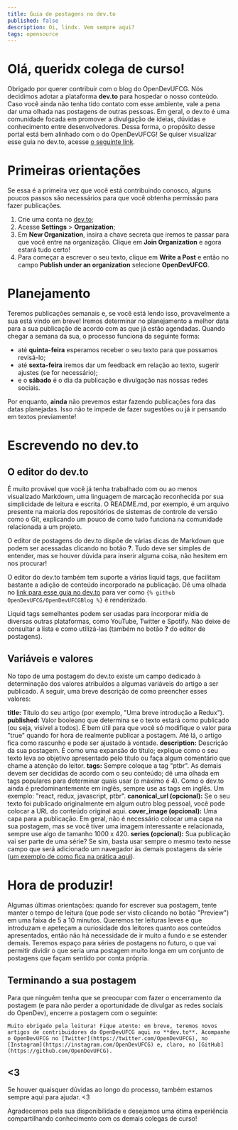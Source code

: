 ```yaml
---
title: Guia de postagens no dev.to
published: false
description: Oi, lindx. Vem sempre aqui?
tags: opensource
---
```

 
# Olá, queridx colega de curso! 

Obrigado por querer contribuir com o blog do OpenDevUFCG. Nós decidimos adotar a plataforma **dev.to** para hospedar o nosso conteúdo. Caso você ainda não tenha tido contato com esse ambiente, vale a pena dar uma olhada nas postagens de outras pessoas. Em geral, o dev.to é uma comunidade focada em promover a divulgação de ideias, dúvidas e conhecimento entre desenvolvedores. Dessa forma, o propósito desse portal está bem alinhado com o do OpenDevUFCG!
Se quiser visualizar esse guia no dev.to, acesse [o seguinte link](https://dev.to/opendevufcg/guia-de-postagens-no-dev-to-3c1b-temp-slug-6645055?preview=425fc609e9fa6bbd74139294f6c7220e91b6e75c9f38c54d0549d7886b8537a20d36d21bb00ccb2de68aaaa789a28f37e13a48542d6fab81ef7ddb0c).

# Primeiras orientações

Se essa é a primeira vez que você está contribuindo conosco, alguns poucos passos são necessários para que você obtenha permissão para fazer publicações.

1. Crie uma conta no [dev.to](dev.to);
2. Acesse **Settings** > **Organization**;
3. Em **New Organization**, insira a chave secreta que iremos te passar para que você entre na organização. Clique em **Join Organization** e agora estará tudo certo!
4. Para começar a escrever o seu texto, clique em **Write a Post** e então no campo **Publish under an organization** selecione **OpenDevUFCG**. 

# Planejamento

Teremos publicações semanais e, se você está lendo isso, provavelmente a sua está vindo em breve! Iremos determinar no planejamento a melhor data para a sua publicação de acordo com as que já estão agendadas. Quando chegar a semana da sua, o processo funciona da seguinte forma:

- até **quinta-feira** esperamos receber o seu texto para que possamos revisá-lo;
- até **sexta-feira** iremos dar um feedback em relação ao texto, sugerir ajustes (se for necessário);
- e o **sábado** é o dia da publicação e divulgação nas nossas redes sociais.

Por enquanto, **ainda** não prevemos estar fazendo publicações fora das datas planejadas. Isso não te impede de fazer sugestões ou já ir pensando em textos previamente!

# Escrevendo no dev.to

## O editor do dev.to

É muito provável que você já tenha trabalhado com ou ao menos visualizado Markdown, uma linguagem de marcação reconhecida por sua simplicidade de leitura e escrita. O README.md, por exemplo, é um arquivo presente na maioria dos repositórios de sistemas de controle de versão como o Git, explicando um pouco de como tudo funciona na comunidade relacionada a um projeto.

O editor de postagens do dev.to dispõe de várias dicas de Markdown que podem ser acessadas clicando no botão **?**. Tudo deve ser simples de entender, mas se houver dúvida para inserir alguma coisa, não hesitem em nos procurar!

O editor do dev.to também tem suporte a várias liquid tags, que facilitam bastante a adição de conteúdo incorporado na publicação. Dê uma olhada no [link para esse guia no dev.to](https://dev.to/opendevufcg/guia-de-postagens-no-dev-to-3c1b-temp-slug-6645055?preview=425fc609e9fa6bbd74139294f6c7220e91b6e75c9f38c54d0549d7886b8537a20d36d21bb00ccb2de68aaaa789a28f37e13a48542d6fab81ef7ddb0c) para ver como `{% github OpenDevUFCG/OpenDevUFCGBlog %}` é renderizado.

Liquid tags semelhantes podem ser usadas para incorporar mídia de diversas outras plataformas, como YouTube, Twitter e Spotify. Não deixe de consultar a lista e como utilizá-las (também no botão **?** do editor de postagens).

## Variáveis e valores

No topo de uma postagem do dev.to existe um campo dedicado à determinação dos valores atribuídos a algumas variáveis do artigo a ser publicado. A seguir, uma breve descrição de como preencher esses valores:

**title:** Título do seu artigo (por exemplo, "Uma breve introdução a Redux").
**published:** Valor booleano que determina se o texto estará como publicado (ou seja, visível a todos). É bem útil para que você só modifique o valor para "true" quando for hora de realmente publicar a postagem. Até lá, o artigo fica como rascunho e pode ser ajustado à vontade.
**description:** Descrição da sua postagem. É como uma expansão do título; explique como o seu texto leva ao objetivo apresentado pelo título ou faça algum comentário que chame a atenção do leitor.
**tags:** Sempre coloque a tag "ptbr". As demais devem ser decididas de acordo com o seu conteúdo; dê uma olhada em tags populares para determinar quais usar (o máximo é 4). Como o dev.to ainda é predominantemente em inglês, sempre use as tags em inglês. Um exemplo: "react, redux, javascript, ptbr". 
**canonical_url (opcional):** Se o seu texto foi publicado originalmente em algum outro blog pessoal, você pode colocar a URL do conteúdo original aqui.
**cover_image (opcional):** Uma capa para a publicação. Em geral, não é necessário colocar uma capa na sua postagem, mas se você tiver uma imagem interessante e relacionada, sempre use algo de tamanho 1000 x 420.
**series (opcional):** Sua publicação vai ser parte de uma série? Se sim, basta usar sempre o mesmo texto nesse campo que será adicionado um navegador às demais postagens da série ([um exemplo de como fica na prática aqui](https://dev.to/azure/learning-python-from-scratch-getting-started-windows-40e9)).

# Hora de produzir!

Algumas últimas orientações: quando for escrever sua postagem, tente manter o tempo de leitura (que pode ser visto clicando no botão "Preview") em uma faixa de 5 a 10 minutos. Queremos ter leituras leves e que introduzam e apeteçam a curiosidade dos leitores quanto aos conteúdos apresentados, então não há necessidade de ir muito a fundo e se estender demais. Teremos espaço para séries de postagens no futuro, o que vai permitir dividir o que seria uma postagem muito longa em um conjunto de postagens que façam sentido por conta própria.

## Terminando a sua postagem

Para que ninguém tenha que se preocupar com fazer o encerramento da postagem (e para não perder a oportunidade de divulgar as redes sociais do OpenDev), encerre a postagem com o seguinte:

```
Muito obrigado pela leitura! Fique atento: em breve, teremos novos artigos de contribuidores do OpenDevUFCG aqui no **dev.to**. Acompanhe o OpenDevUFCG no [Twitter](https://twitter.com/OpenDevUFCG), no [Instagram](https://instagram.com/OpenDevUFCG) e, claro, no [GitHub](https://github.com/OpenDevUFCG).
```

## <3

Se houver quaisquer dúvidas ao longo do processo, também estamos sempre aqui para ajudar. <3

Agradecemos pela sua disponibilidade e desejamos uma ótima experiência compartilhando conhecimento com os demais colegas de curso!
